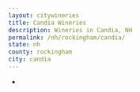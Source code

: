 ```yaml
---
layout: citywineries
title: Candia Wineries
description: Wineries in Candia, NH
permalink: /nh/rockingham/candia/
state: nh
county: rockingham
city: candia
---
```

-
